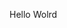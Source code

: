 Hello Wolrd











































































































































































































































































































































































































































































































































































































































































































































































































































































































































































































































































































































































































































































































































































































































































































































































































































































































































































































































































































































































































































































































































































































































































































































































































































































